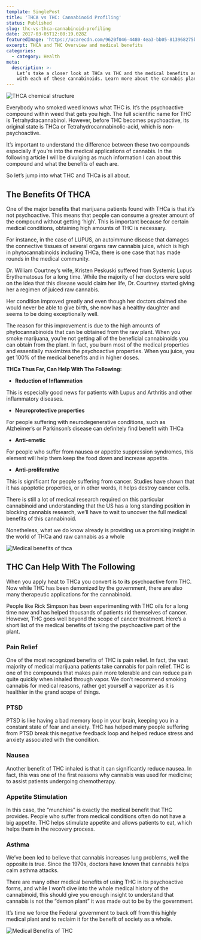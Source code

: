 ```yaml
---
template: SinglePost
title: 'THCA vs THC: Cannabinoid Profiling'
status: Published
slug: thc-vs-thca-cannabinoid-profiling
date: 2017-03-05T12:08:19.028Z
featuredImage: 'https://ucarecdn.com/9620f046-4480-4ea3-bb05-813968275b49/'
excerpt: THCA and THC Overview and medical benefits
categories:
  - category: Health
meta:
  description: >-
    Let’s take a closer look at THCa vs THC and the medical benefits associated
    with each of these cannabinoids. Learn more about the cannabis plant.
---
```

![THCA chemical structure](https://ucarecdn.com/a42290bd-9fd8-43ff-98d5-875d75c536d5/)

Everybody who smoked weed knows what THC is. It’s the psychoactive compound within weed that gets you high. The full scientific name for THC is Tetrahydracannabinol. However, before THC becomes psychoactive, its original state is THCa or Tetrahydrocannabinolic-acid, which is non-psychoactive.

It’s important to understand the difference between these two compounds especially if you’re into the medical applications of cannabis. In the following article I will be divulging as much information I can about this compound and what the benefits of each are.

So let’s jump into what THC and THCa is all about.

## The Benefits Of THCA

One of the major benefits that marijuana patients found with THCa is that it’s not psychoactive. This means that people can consume a greater amount of the compound without getting ‘high’. This is important because for certain medical conditions, obtaining high amounts of THC is necessary.

For instance, in the case of LUPUS, an autoimmune disease that damages the connective tissues of several organs raw cannabis juice, which is high in phytocannabinoids including THCa, there is one case that has made rounds in the medical community.

Dr. William Courtney’s wife, Kristen Peskuski suffered from Systemic Lupus Erythematosus for a long time. While the majority of her doctors were sold on the idea that this disease would claim her life, Dr. Courtney started giving her a regimen of juiced raw cannabis.

Her condition improved greatly and even though her doctors claimed she would never be able to give birth, she now has a healthy daughter and seems to be doing exceptionally well.

The reason for this improvement is due to the high amounts of phytocannabinoids that can be obtained from the raw plant. When you smoke marijuana, you’re not getting all of the beneficial cannabinoids you can obtain from the plant. In fact, you burn most of the medical properties and essentially maximizes the psychoactive properties. When you juice, you get 100% of the medical benefits and in higher doses.

**THCa Thus Far, Can Help With The Following:**

* **Reduction of Inflammation**

This is especially good news for patients with Lupus and Arthritis and other inflammatory diseases.

* **Neuroprotective properties**

For people suffering with neurodegenerative conditions, such as Alzheimer’s or Parkinson’s disease can definitely find benefit with THCa

* **Anti-emetic**

For people who suffer from nausea or appetite suppression syndromes, this element will help them keep the food down and increase appetite.

* **Anti-proliferative**

This is significant for people suffering from cancer. Studies have shown that it has apoptotic properties, or in other words, it helps destroy cancer cells.

There is still a lot of medical research required on this particular cannabinoid and understanding that the US has a long standing position in blocking cannabis research, we’ll have to wait to uncover the full medical benefits of this cannabinoid.

Nonetheless, what we do know already is providing us a promising insight in the world of THCa and raw cannabis as a whole

![Medical benefits of thca](https://ucarecdn.com/27aafa71-3da4-4a39-8824-8b6e159e6595/)

## THC Can Help With The Following

When you apply heat to THCa you convert is to its psychoactive form THC. Now while THC has been demonized by the government, there are also many therapeutic applications for the cannabinoid.

People like Rick Simpson has been experimenting with THC oils for a long time now and has helped thousands of patients rid themselves of cancer. However, THC goes well beyond the scope of cancer treatment. Here’s a short list of the medical benefits of taking the psychoactive part of the plant.

### Pain Relief

One of the most recognized benefits of THC is pain relief. In fact, the vast majority of medical marijuana patients take cannabis for pain relief. THC is one of the compounds that makes pain more tolerable and can reduce pain quite quickly when inhaled through vapor. We don’t recommend smoking cannabis for medical reasons, rather get yourself a vaporizer as it is healthier in the grand scope of things.

### PTSD

PTSD is like having a bad memory loop in your brain, keeping you in a constant state of fear and anxiety. THC has helped many people suffering from PTSD break this negative feedback loop and helped reduce stress and anxiety associated with the condition.

### Nausea

Another benefit of THC inhaled is that it can significantly reduce nausea. In fact, this was one of the first reasons why cannabis was used for medicine; to assist patients undergoing chemotherapy.

### Appetite Stimulation

In this case, the “munchies” is exactly the medical benefit that THC provides. People who suffer from medical conditions often do not have a big appetite. THC helps stimulate appetite and allows patients to eat, which helps them in the recovery process.

### Asthma

We’ve been led to believe that cannabis increases lung problems, well the opposite is true. Since the 1970s, doctors have known that cannabis helps calm asthma attacks.

There are many other medical benefits of using THC in its psychoactive forms, and while I won’t dive into the whole medical history of the cannabinoid, this should give you enough insight to understand that cannabis is not the “demon plant” it was made out to be by the government.

It’s time we force the Federal government to back off from this highly medical plant and to reclaim it for the benefit of society as a whole.

![Medical Benefits of THC](https://ucarecdn.com/7189c09d-ee97-4781-b945-eb00628c48c4/)
